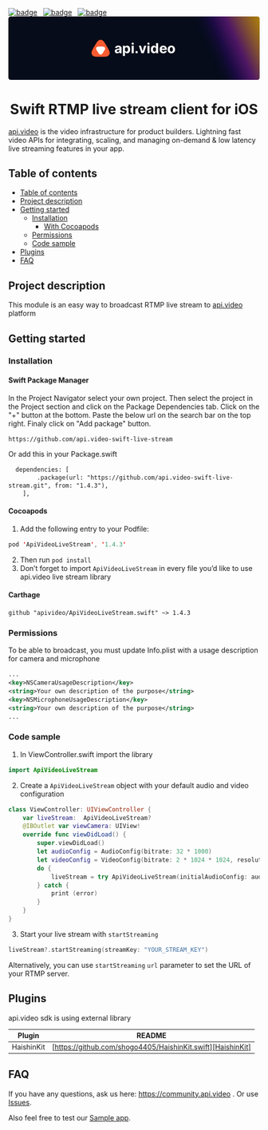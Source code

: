 <!--<documentation_excluded>-->
[![badge](https://img.shields.io/twitter/follow/api_video?style=social)](https://twitter.com/intent/follow?screen_name=api_video) &nbsp; [![badge](https://img.shields.io/github/stars/apivideo/api.video-swift-live-stream?style=social)](https://github.com/apivideo/api.video-swift-live-stream) &nbsp; [![badge](https://img.shields.io/discourse/topics?server=https%3A%2F%2Fcommunity.api.video)](https://community.api.video)
![](https://github.com/apivideo/.github/blob/main/assets/apivideo_banner.png)
<h1 align="center">Swift RTMP live stream client for iOS</h1>

[api.video](https://api.video) is the video infrastructure for product builders. Lightning fast video APIs for integrating, scaling, and managing on-demand & low latency live streaming features in your app.

## Table of contents

- [Table of contents](#table-of-contents)
- [Project description](#project-description)
- [Getting started](#getting-started)
  - [Installation](#installation)
    - [With Cocoapods](#with-cocoapods)
  - [Permissions](#permissions)
  - [Code sample](#code-sample)
- [Plugins](#plugins)
- [FAQ](#faq)

<!--</documentation_excluded>-->
<!--<documentation_only>
---
title: Swift live stream library
meta: 
  description: The official Swift live stream library for api.video. [api.video](https://api.video/) is the video infrastructure for product builders. Lightning fast video APIs for integrating, scaling, and managing on-demand & low latency live streaming features in your app.
---

# Swift Live stream library

[api.video](https://api.video/) is the video infrastructure for product builders. Lightning fast video APIs for integrating, scaling, and managing on-demand & low latency live streaming features in your app.

</documentation_only>-->
## Project description

This module is an easy way to broadcast RTMP live stream to [api.video](https://api.video) platform

## Getting started

### Installation

#### Swift Package Manager

In the Project Navigator select your own project. Then select the project in the Project section and click on the Package Dependencies tab. Click on the "+" button at the bottom. Paste the below url on the search bar on the top right. Finaly click on "Add package" button.

```
https://github.com/api.video-swift-live-stream
```
Or add this in your Package.swift
```
  dependencies: [
        .package(url: "https://github.com/api.video-swift-live-stream.git", from: "1.4.3"),
    ],
```

#### Cocoapods

1. Add the following entry to your Podfile:
```swift
pod 'ApiVideoLiveStream', '1.4.3'
```
2. Then run `pod install`
3. Don’t forget to import `ApiVideoLiveStream` in every file you’d like to use api.video live stream library

#### Carthage
```
github "apivideo/ApiVideoLiveStream.swift" ~> 1.4.3
```

### Permissions
To be able to broadcast, you must update Info.plist with a usage description for camera and microphone

```xml
...
<key>NSCameraUsageDescription</key>
<string>Your own description of the purpose</string>
<key>NSMicrophoneUsageDescription</key>
<string>Your own description of the purpose</string>
...
```

### Code sample
1. In ViewController.swift import the library
```swift
import ApiVideoLiveStream
```
2. Create a `ApiVideoLiveStream` object with your default audio and video configuration
```swift
class ViewController: UIViewController {
    var liveStream:  ApiVideoLiveStream?
    @IBOutlet var viewCamera: UIView!
    override func viewDidLoad() {
        super.viewDidLoad()
        let audioConfig = AudioConfig(bitrate: 32 * 1000)
        let videoConfig = VideoConfig(bitrate: 2 * 1024 * 1024, resolution: Resolutions.RESOLUTION_720, fps: 30)
        do {
            liveStream = try ApiVideoLiveStream(initialAudioConfig: audioConfig, initialVideoConfig: videoConfig, preview: preview)
        } catch {
            print (error)
        }
    }
}
```
3. Start your live stream with `startStreaming`
```swift
liveStream?.startStreaming(streamKey: "YOUR_STREAM_KEY")
```
Alternatively, you can use `startStreaming` `url` parameter to set the URL of your RTMP server.

## Plugins

api.video sdk is using external library

| Plugin | README |
| ------ | ------ |
| HaishinKit | [https://github.com/shogo4405/HaishinKit.swift][HaishinKit] |

## FAQ
If you have any questions, ask us here:  https://community.api.video .
Or use [Issues].

Also feel free to test our [Sample app].

[//]: # (These are reference links used in the body of this note and get stripped out when the markdown processor does its job. There is no need to format nicely because it shouldn't be seen. Thanks SO - http://stackoverflow.com/questions/4823468/store-comments-in-markdown-syntax)

[Issues]: <https://github.com/apivideo/api.video-swift-live-stream/issues>
[HaishinKit]: <https://github.com/shogo4405/HaishinKit.swift>
[Sample app]: <https://github.com/apivideo/api.video-swift-live-stream/Example>


